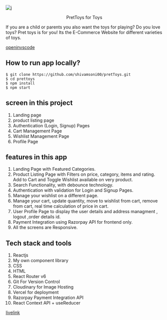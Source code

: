 
![j](https://user-images.githubusercontent.com/40209471/187059606-d24244bd-647a-4172-98bd-91e65d8388ff.jpeg)

<p align="center">
PretToys for Toys
</p>

If you are a child or parents you also want the toys for playing? Do you love toys? Pret toys is for you! Its the E-Commerce Website for different varieties of toys.

[openinvscode](https://vscode.dev/github/shivamsoni00/pretToys)

## How to run app locally?

``` 
$ git clone https://github.com/shivamsoni00/pretToys.git
$ cd prettoys
$ npm install
$ npm start

```

## screen in this project
1. Landing page 
2. product listing page
3. Authentication (Login, Signup) Pages
4. Cart Management Page
5. Wishlist Management Page
6. Profile Page

## features in this app

1. Landing Page with Featured Categories.
2. Product Listing Page with Filters on price, category, items and rating. Add to Cart and Toggle Wishlist available on very product.
3. Search Functionality, with debounce technology.
4. Authentication with validation for Login and Signup Pages.
5. Manage your wishlist on a different page.
6. Manage your cart, update quantity, move to wishlist from cart, remove from cart, real time calculation of price in cart.
7. User Profile Page to display the user details and address managment , logout ,order details id.
8. Payment Integration using Razorpay API for frontend only.
9. All the screens are Responsive.

## Tech stack and tools

1. Reactjs
2. My own component library
3. CSS
4. HTML
5. React Router v6
6. Git For Version Control
7. Cloudinary for Image Hosting
8. Vercel for deployment
9. Razorpay Payment Integration API
10. React Context API + useReducer


[livelink](https://pret-toys-e1ycsnzgn-shivamsoni00.vercel.app)


